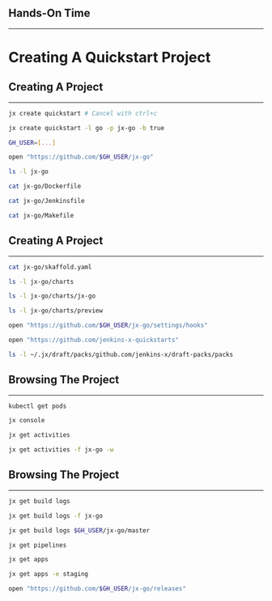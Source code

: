 ## Hands-On Time

---

# Creating A Quickstart Project


## Creating A Project

---

```bash
jx create quickstart # Cancel with ctrl+c

jx create quickstart -l go -p jx-go -b true

GH_USER=[...]

open "https://github.com/$GH_USER/jx-go"

ls -l jx-go

cat jx-go/Dockerfile

cat jx-go/Jenkinsfile

cat jx-go/Makefile
```


## Creating A Project

---

```bash
cat jx-go/skaffold.yaml

ls -l jx-go/charts

ls -l jx-go/charts/jx-go

ls -l jx-go/charts/preview

open "https://github.com/$GH_USER/jx-go/settings/hooks"

open "https://github.com/jenkins-x-quickstarts"

ls -l ~/.jx/draft/packs/github.com/jenkins-x/draft-packs/packs
```


## Browsing The Project

---

```bash
kubectl get pods

jx console

jx get activities

jx get activities -f jx-go -w
```


## Browsing The Project

---

```bash
jx get build logs

jx get build logs -f jx-go

jx get build logs $GH_USER/jx-go/master

jx get pipelines

jx get apps

jx get apps -e staging

open "https://github.com/$GH_USER/jx-go/releases"
```
